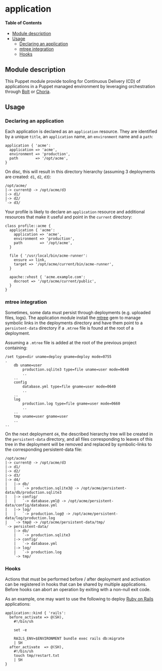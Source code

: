 # application

#### Table of Contents

<!-- vim-markdown-toc GFM -->

* [Module description](#module-description)
* [Usage](#usage)
	* [Declaring an application](#declaring-an-application)
	* [mtree integration](#mtree-integration)
	* [Hooks](#hooks)

<!-- vim-markdown-toc -->

## Module description

This Puppet module provide tooling for Continuous Delivery (CD) of applications in a Puppet managed environment by leveraging orchestration through [Bolt](https://puppet.com/docs/bolt/latest/bolt.html) or [Choria](https://choria.io/).

## Usage

### Declaring an application

Each application is declared as an `application` resource. They are identified by a unique `title`, an `application` name, an `environment` name and a `path`:

```puppet
application { 'acme':
  application => 'acme',
  environment => 'production',
  path        => '/opt/acme',
}
```

On disc, this will result in this directory hierarchy (assuming 3 deployments are created: `d1`, `d2`, `d3`):

```
/opt/acme/
|-> current@ -> /opt/acme/d3
|-> d1/
|-> d2/
`-> d3/
```

Your profile is likely to declare an `application` resource and additional resources that make it useful and point in the `current` directory:

```puppet
class profile::acme {
  application { 'acme':
    application => 'acme',
    environment => 'production',
    path        => '/opt/acme',
  }

  file { '/usr/local/bin/acme-runner':
    ensure => link,
    target => '/opt/acme/current/bin/acme-runner',
  }

  apache::vhost { 'acme.example.com':
    docroot => '/opt/acme/current/public',
  }
}
```

### mtree integration

Sometimes, some data must persist through deployments (e.g. uploaded files, logs).  The application module install the [mtree](https://rubygems.org/gems/mtree) gem to manage symbolic links in the deployments directory and have them point to a `persistent-data` directory if a `.mtree` file is found at the root of a deployment.

Assuming a `.mtree` file is added at the root of the previous project containing:

```
/set type=dir uname=deploy gname=deploy mode=0755
.
	db uname=user
		production.sqlite3 type=file uname=user mode=0640
		..
	..
	config
		database.yml type=file gname=user mode=0640
		..
	..
	log
		production.log type=file gname=user mode=0660
		..
	..
	tmp uname=user gname=user
	..
..
```

On the next deployment `d4`, the described hierarchy tree will be created in the `persistent-data` directory, and all files corresponding to leaves of this tree in the deployment will be removed and replaced by symbolic-links to the corresponding persistent-data file:

```
/opt/acme/
|-> current@ -> /opt/acme/d3
|-> d1/
|-> d2/
|-> d3/
|-> d4/
|   |-> db/
|   |   `-> production.sqlite3@ -> /opt/acme/persistent-data/db/production.sqlite3
|   |-> config/
|   |   `-> database.yml@ -> /opt/acme/persistent-data/config/database.yml
|   |-> log/
|   |   `-> production.log@ -> /opt/acme/persistent-data/log/production.log
|   `-> tmp@ -> /opt/acme/persistent-data/tmp/
`-> persistent-data/
    |-> db/
    |   `-> production.sqlite3
    |-> config/
    |   `-> database.yml
    |-> log/
    |   `-> production.log
    `-> tmp/
```

### Hooks

Actions that must be performed before / after deployment and activation can be registered in hooks that can be shared by multiple applications.  Before hooks can abort an operation by exiting with a non-null exit code.

As an example, one may want to use the following to deploy [Ruby on Rails](https://rubyonrails.org/) applications:

```puppet
application::kind { 'rails':
  before_activate => @(SH),
    #!/bin/sh

    set -e

    RAILS_ENV=$ENVIRONMENT bundle exec rails db:migrate
    | SH
  after_activate  => @(SH),
    #!/bin/sh
    touch tmp/restart.txt
    | SH
}
```
